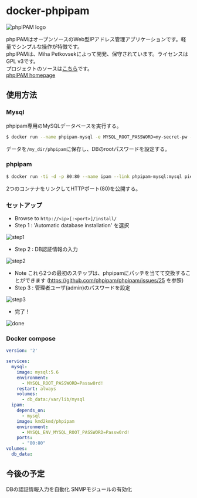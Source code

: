 # docker-phpipam

![phpIPAM logo](http://phpipam.net/wp-content/uploads/2014/12/phpipam_logo_small.png)

phpIPAMはオープンソースのWeb型IPアドレス管理アプリケーションです。軽量でシンプルな操作が特徴です。  
phpIPAMは、Miha Petkovsekによって開発、保守されています。ライセンスはGPL v3です。  
プロジェクトのソースは[こちら](https://github.com/phpipam/phpipam)です。  
[phpIPAM homepage](http://phpipam.net)


## 使用方法

### Mysql

phpipam専用のMySQLデータベースを実行する。

```bash
$ docker run --name phpipam-mysql -e MYSQL_ROOT_PASSWORD=my-secret-pw -v /my_dir/phpipam:/var/lib/mysql -d mysql:5.6
```

データを`/my_dir/phpipam`に保存し、DBのrootパスワードを設定する。

### phpipam 

```bash
$ docker run -ti -d -p 80:80 --name ipam --link phpipam-mysql:mysql pierrecdn/phpipam
```

2つのコンテナをリンクしてHTTPポート(80)を公開する。

### セットアップ

* Browse to `http://<ip>[:<port>]/install/`
* Step 1 : 'Automatic database installation' を選択

![step1](https://cloud.githubusercontent.com/assets/4225738/8746785/01758b9e-2c8d-11e5-8643-7f5862c75efe.png)

* Step 2 : DB認証情報の入力

![step2](https://cloud.githubusercontent.com/assets/4225738/8746789/0ad367e2-2c8d-11e5-80bb-f5093801e139.png)

* Note これら2つの最初のステップは、phpipamにパッチを当てて交換することができます (https://github.com/phpipam/phpipam/issues/25 を参照)
* Step 3 : 管理者ユーザ(admin)のパスワードを設定

![step3](https://cloud.githubusercontent.com/assets/4225738/8746790/0c434bf6-2c8d-11e5-9ae7-b7d1021b7aa0.png)

* 完了 ! 

![done](https://cloud.githubusercontent.com/assets/4225738/8746792/0d6fa34e-2c8d-11e5-8002-3793361ae34d.png)

### Docker compose 

```yaml
version: '2'

services:
  mysql:
    image: mysql:5.6
    environment:
      - MYSQL_ROOT_PASSWORD=Passw0rd!
    restart: always
    volumes:
      - db_data:/var/lib/mysql
  ipam:
    depends_on:
      - mysql
    image: kmd2kmd/phpipam
    environment:
      - MYSQL_ENV_MYSQL_ROOT_PASSWORD=Passw0rd!
    ports:
      - "80:80"
volumes:
  db_data:
```

## 今後の予定
DBの認証情報入力を自動化
SNMPモジュールの有効化
